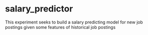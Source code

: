 # salary_predictor
This experiment seeks to build a salary predicting model for new job postings given some features of historical job postings

